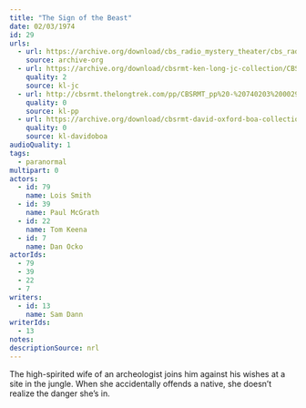 ```yaml
---
title: "The Sign of the Beast"
date: 02/03/1974
id: 29
urls: 
  - url: https://archive.org/download/cbs_radio_mystery_theater/cbs_radio_mystery_theater-0001-0050.zip/cbs_radio_mystery_theater-0001-0050%2Fcbsrmt_0029_the_sign_of_the_beast.mp3
    source: archive-org
  - url: https://archive.org/download/cbsrmt-ken-long-jc-collection/CBSRMT - 740203 0029 Sign Of The Beast vbr oz_jc.mp3
    quality: 2
    source: kl-jc
  - url: http://cbsrmt.thelongtrek.com/pp/CBSRMT_pp%20-%20740203%200029%20The%20Sign%20of%20the%20Beast.mp3
    quality: 0
    source: kl-pp
  - url: https://archive.org/download/cbsrmt-david-oxford-boa-collection/CBSRMT-740203-0029-The-Sign-of-the-Beast-(128-44)_KIXI-{BoA}.mp3
    quality: 0
    source: kl-davidoboa
audioQuality: 1
tags: 
  - paranormal
multipart: 0
actors:  
  - id: 79
    name: Lois Smith  
  - id: 39
    name: Paul McGrath  
  - id: 22
    name: Tom Keena  
  - id: 7
    name: Dan Ocko
actorIds:  
  - 79  
  - 39  
  - 22  
  - 7
writers:  
  - id: 13
    name: Sam Dann
writerIds:  
  - 13
notes: 
descriptionSource: nrl
---
```

The high-spirited wife of an archeologist joins him against his wishes at a site in the jungle. When she accidentally offends a native, she doesn’t realize the danger she’s in.